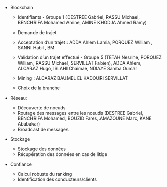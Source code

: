 * Blockchain

  * Identifiants - Groupe 1 (DESTREE Gabriel, RASSU Michael, BENCHRIFA Mohamed Amine, AMINE KHODJA Ahmed Ramy)
  * Demande de trajet
  * Acceptation d’un trajet : ADDA Ahlem Lamia, PORQUEZ William , SANNI Habil , BM


  * Validation d’un trajet effectué - Groupe 5 (TETAH Nesrine, PORQUEZ William, RASSU Michael, SERVILLAT Fabien),  ADDA Ahlem, ALCARAZ Hugo, ISLAHI Chaimae, NDIAYE Samba Oumar
  * Mining : ALCARAZ BAUMEL EL KADOURI SERVILLAT
  * Choix de la branche

* Réseau:
  * Découverte de noeuds
  * Routage des messages entre les noeuds (DESTREE Gabriel, BENCHRIFA Mohamed, BOUZID Fares, AMAZOUNE Marc, KANE Ababakar)
  * Broadcast de messages

* Stockage
  * Stockage des données
  * Récupération des données en cas de litige

* Confiance
  * Calcul robuste du ranking
  * Identification des conducteurs/clients
